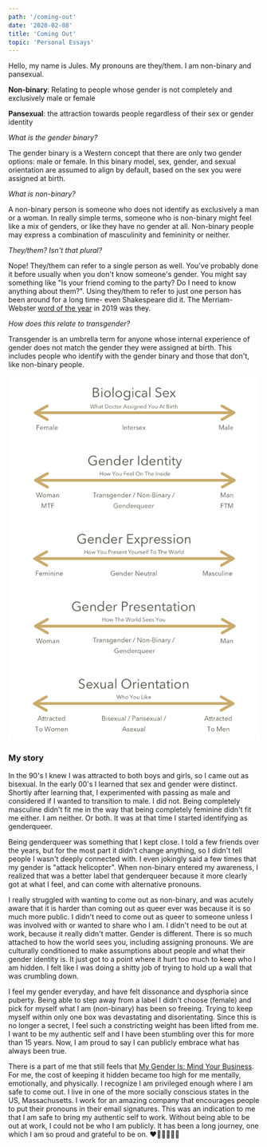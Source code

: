 ```yaml
---
path: '/coming-out'
date: '2020-02-08'
title: 'Coming Out'
topic: 'Personal Essays'
---
```


Hello, my name is Jules.  My pronouns are they/them.  I am non-binary and pansexual.

**Non-binary**:  Relating to people whose gender is not completely and exclusively male or female

**Pansexual**: the attraction towards people regardless of their sex or gender identity

*What is the gender binary?*

The gender binary is a Western concept that there are only two gender options: male or female.  In this binary model, sex, gender, and sexual orientation are assumed to align by default, based on the sex you were assigned at birth.

*What is non-binary?*

A non-binary person is someone who does not identify as exclusively a man or a woman. In really simple terms, someone who is non-binary might feel like a mix of genders, or like they have no gender at all.  Non-binary people may express a combination of masculinity and femininity or neither.  

*They/them?  Isn't that plural?*

Nope! They/them can refer to a single person as well. You've probably done it before usually when you don't know someone's gender. You might say something like "Is your friend coming to the party? Do I need to know anything about them?".  Using they/them to refer to just one person has been around for a long time- even Shakespeare did it.  The Merriam-Webster [word of the year](https://time.com/5746516/merriam-webster-word-of-the-year-2019/) in 2019 was they.

*How does this relate to transgender?*

Transgender is an umbrella term for anyone whose internal experience of gender does not match the gender they were assigned at birth.  This includes people who identify with the gender binary and those that don't, like non-binary people.

![The differences between sex, gender, and sexual orientation](gender-graphic.png)


### My story

In the 90's I knew I was attracted to both boys and girls, so I came out as bisexual.  In the early 00's I learned that sex and gender were distinct.  Shortly after learning that, I experimented with passing as male and considered if I wanted to transition to male.  I did not.  Being completely masculine didn't fit me in the way that being completely feminine didn't fit me either.  I am neither.  Or both.  It was at that time I started identifying as genderqueer.

Being genderqueer was something that I kept close.  I told a few friends over the years, but for the most part it didn't change anything, so I didn't tell people I wasn't deeply connected with.  I even jokingly said a few times that my gender is "attack helicopter".  When non-binary entered my awareness, I realized that was a better label that genderqueer because it more clearly got at what I feel, and can come with alternative pronouns.  

I really struggled with wanting to come out as non-binary, and was acutely aware that it is harder than coming out as queer ever was because it is so much more public.  I didn't need to come out as queer to someone unless I was involved with or wanted to share who I am.  I didn't need to be out at work, because it really didn't matter.  Gender is different.  There is so much attached to how the world sees you, including assigning pronouns.  We are culturally conditioned to make assumptions about people and what their gender identity is.  It just got to a point where it hurt too much to keep who I am hidden.  I felt like I was doing a shitty job of trying to hold up a wall that was crumbling down.

I feel my gender everyday, and have felt dissonance and dysphoria since puberty.  Being able to step away from a label I didn't choose (female) and pick for myself what I am (non-binary) has been so freeing.  Trying to keep myself within only one box was devastating and disorientating.  Since this is no longer a secret, I feel such a constricting weight has been lifted from me.  I want to be my authentic self and I have been stumbling over this for more than 15 years.  Now, I am proud to say I can publicly embrace what has always been true.

There is a part of me that still feels that [My Gender Is: Mind Your Business](https://www.them.us/story/my-gender-is-mind-your-business).  For me, the cost of keeping it hidden became too high for me mentally, emotionally, and physically.  I recognize I am privileged enough where I am safe to come out.  I live in one of the more socially conscious states in the US, Massachusetts.  I work for an amazing company that encourages people to put their pronouns in their email signatures.  This was an indication to me that I am safe to bring my authentic self to work.  Without being able to be out at work, I could not be who I am publicly.  It has been a long journey, one which I am so proud and grateful to be on. ❤️🧡💛💚💙💜
